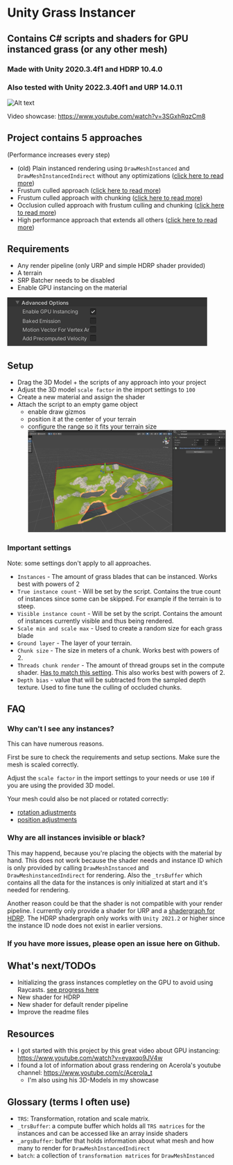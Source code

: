 # Unity Grass Instancer
## Contains C# scripts and shaders for GPU instanced grass (or any other mesh)
### Made with Unity 2020.3.4f1 and HDRP 10.4.0
### Also tested with Unity 2022.3.40f1 and URP 14.0.11

![Alt text](Screenshots/showcase.gif?raw=true "Showcase")

Video showcase: https://www.youtube.com/watch?v=3SGxhRqzCm8


## Project contains 5 approaches
(Performance increases every step)
- (old) Plain instanced rendering using `DrawMeshInstanced` and `DrawMeshInstancedIndirect` without any optimizations ([click here to read more](https://github.com/MangoButtermilch/Unity-Grass-Instancer/tree/main/No%20Optimizations))
- Frustum culled approach ([click here to read more](https://github.com/MangoButtermilch/Unity-Grass-Instancer/tree/main/Frustum%20Culling))
- Frustum culled approach with chunking ([click here to read more](https://github.com/MangoButtermilch/Unity-Grass-Instancer/tree/main/Frustum%20Culling%20%2B%20Chunking))
- Occlusion culled approach with frustum culling and chunking ([click here to read more](https://github.com/MangoButtermilch/Unity-Grass-Instancer/tree/main/Occlusion%20Culling))
- High performance approach that extends all others ([click here to read more](https://github.com/MangoButtermilch/Unity-Grass-Instancer/tree/experimentation/Occlusion%20Culling%20%2B%20High%20performance))



## Requirements
- Any render pipeline (only URP and simple HDRP shader provided)
- A terrain
- SRP Batcher needs to be disabled
- Enable GPU instancing on the material

![Material GPU instancing setting](Screenshots/Material.png?raw=true "Material")

## Setup

- Drag the 3D Model + the scripts of any approach into your project
- Adjust the 3D model `scale factor` in the import settings to `100`
- Create a new material and assign the shader
- Attach the script to an empty game object
  - enable draw gizmos
  - position it at the center of your terrain
  - configure the range so it fits your terrain size
![Scene Setup](Screenshots/setup-scene.png?raw=true "Scene setup")


### Important settings
Note: some settings don't apply to all approaches.

- `Instances` - The amount of grass blades that can be instanced. Works best with powers of 2
- `True instance count` - Will be set by the script. Contains the true count of instances since some can be skipped. For example if the terrain is to steep.
- `Visible instance count` - Will be set by the script. Contains the amount of instances currently visible and thus being rendered.
- `Scale min and scale max` - Used to create a random size for each grass blade
- `Ground layer` - The layer of your terrain.
- `Chunk size` - The size in meters of a chunk. Works best with powers of 2.
- `Threads chunk render` - The amount of thread groups set in the compute shader. [Has to match this setting](https://github.com/MangoButtermilch/Unity-Grass-Instancer/blob/1a2fd0a4ba08cdaf32833794a49ec49a165c8667/Occlusion%20Culling/Visibility.compute#L3). This also works best with powers of 2.
- `Depth bias` - value that will be subtracted from the sampled depth texture. Used to fine tune the culling of occluded chunks.

## FAQ
### Why can't I see any instances?
This can have numerous reasons.

First be sure to check the requirements and setup sections.
Make sure the mesh is scaled correctly.

Adjust the `scale factor` in the import settings to your needs or use `100` if you are using the provided 3D model.

Your mesh could also be not placed or rotated correctly:
- [rotation adjustments](https://github.com/MangoButtermilch/Unity-Grass-Instancer/blob/1a2fd0a4ba08cdaf32833794a49ec49a165c8667/Occlusion%20Culling/GrassInstancerIndirect.cs#L371)
- [position adjustments](https://github.com/MangoButtermilch/Unity-Grass-Instancer/blob/1a2fd0a4ba08cdaf32833794a49ec49a165c8667/Occlusion%20Culling/GrassInstancerIndirect.cs#L297) 

### Why are all instances invisible or black?
This may happend, because you're placing the objects with the material by hand. This does not work because the shader needs and instance ID which is only provided by calling `DrawMeshInstanced` and `DrawMeshinstancedIndirect` for rendering. Also the `_trsBuffer` which contains all the data for the instances is only initialized at start and it's needed for rendering. 

Another reason could be that the shader is not compatible with your render pipeline. I currently only provide a shader for URP and a [shadergraph for HDRP](https://github.com/MangoButtermilch/Unity-Grass-Instancer/tree/main/No%20Optimizations). The HDRP shadergraph only works with `Unity 2021.2` or higher since the instance ID node does not exist in earlier versions. 


### If you have more issues, please open an issue here on Github.

## What's next/TODOs
- Initializing the grass instances completley on the GPU to avoid using Raycasts. [see progress here](https://github.com/MangoButtermilch/Unity-Grass-Instancer/tree/experimentation/Occlusion%20Culling)
- New shader for HDRP
- New shader for default render pipeline
- Improve the readme files 

## Resources
- I got started with this project by this great video about GPU instancing: https://www.youtube.com/watch?v=eyaxqo9JV4w
- I found a lot of information about grass rendering on Acerola's youtube channel: https://www.youtube.com/c/Acerola_t
  - I'm also using his 3D-Models in my showcase

 
## Glossary (terms I often use)
- `TRS`: Transformation, rotation and scale matrix.
- `_trsBuffer`: a compute buffer which holds all `TRS matrices` for the instances and can be accessed like an array inside shaders
- `_argsBuffer`: buffer that holds information about what mesh and how many to render for `DrawMeshInstancedIndirect`
- `batch`: a collection of `transformation matrices` for `DrawMeshInstanced`
